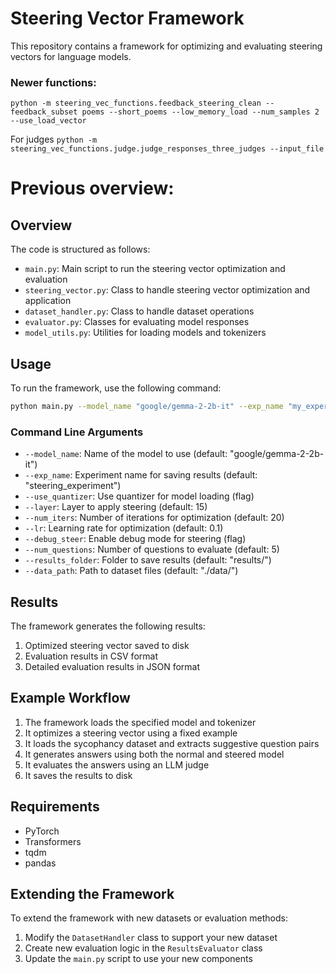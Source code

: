 # Steering Vector Framework

This repository contains a framework for optimizing and evaluating steering vectors for language models.


### Newer functions:
<!-- `python feedback_steering_clean.py --feedback_subset poems --short_poems --low_memory_load --num_samples 5 ` -->
`python -m steering_vec_functions.feedback_steering_clean --feedback_subset poems --short_poems --low_memory_load --num_samples 2 --use_load_vector`

For judges
`python -m steering_vec_functions.judge.judge_responses_three_judges --input_file`



# Previous overview:
## Overview

The code is structured as follows:

- `main.py`: Main script to run the steering vector optimization and evaluation
- `steering_vector.py`: Class to handle steering vector optimization and application
- `dataset_handler.py`: Class to handle dataset operations
- `evaluator.py`: Classes for evaluating model responses
- `model_utils.py`: Utilities for loading models and tokenizers

## Usage

To run the framework, use the following command:

```bash
python main.py --model_name "google/gemma-2-2b-it" --exp_name "my_experiment" --num_questions 10
```

### Command Line Arguments

- `--model_name`: Name of the model to use (default: "google/gemma-2-2b-it")
- `--exp_name`: Experiment name for saving results (default: "steering_experiment")
- `--use_quantizer`: Use quantizer for model loading (flag)
- `--layer`: Layer to apply steering (default: 15)
- `--num_iters`: Number of iterations for optimization (default: 20)
- `--lr`: Learning rate for optimization (default: 0.1)
- `--debug_steer`: Enable debug mode for steering (flag)
- `--num_questions`: Number of questions to evaluate (default: 5)
- `--results_folder`: Folder to save results (default: "results/")
- `--data_path`: Path to dataset files (default: "./data/")

## Results

The framework generates the following results:

1. Optimized steering vector saved to disk
2. Evaluation results in CSV format
3. Detailed evaluation results in JSON format

## Example Workflow

1. The framework loads the specified model and tokenizer
2. It optimizes a steering vector using a fixed example
3. It loads the sycophancy dataset and extracts suggestive question pairs
4. It generates answers using both the normal and steered model
5. It evaluates the answers using an LLM judge
6. It saves the results to disk

## Requirements

- PyTorch
- Transformers
- tqdm
- pandas

## Extending the Framework

To extend the framework with new datasets or evaluation methods:

1. Modify the `DatasetHandler` class to support your new dataset
2. Create new evaluation logic in the `ResultsEvaluator` class
3. Update the `main.py` script to use your new components
